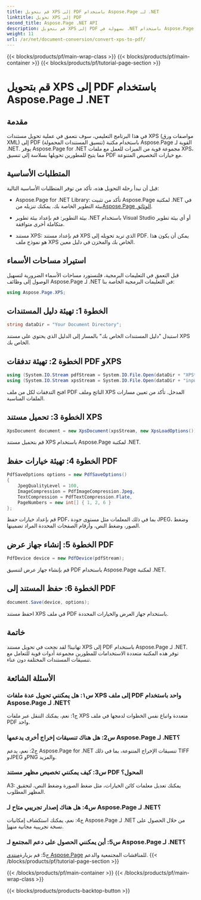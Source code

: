 ```yaml
---
title: قم بتحويل XPS إلى PDF باستخدام Aspose.Page لـ .NET
linktitle: تحويل XPS إلى PDF
second_title: Aspose.Page .NET API
description: قم بتحويل XPS إلى PDF بسهولة في .NET باستخدام Aspose.Page. قم بتنزيل المكتبة واستكشف الوثائق واحصل على نسخة تجريبية مجانية.
weight: 11
url: /ar/net/document-conversion/convert-xps-to-pdf/
---
```


{{< blocks/products/pf/main-wrap-class >}}
{{< blocks/products/pf/main-container >}}
{{< blocks/products/pf/tutorial-page-section >}}

# قم بتحويل XPS إلى PDF باستخدام Aspose.Page لـ .NET

## مقدمة

في هذا البرنامج التعليمي، سوف نتعمق في عملية تحويل مستندات XPS (مواصفات ورق XML) إلى PDF (تنسيق المستندات المحمولة) باستخدام مكتبة Aspose.Page القوية لـ .NET. يوفر Aspose.Page for .NET مجموعة قوية من الميزات للعمل مع ملفات XPS، مما يتيح للمطورين تحويلها بسلاسة إلى تنسيق PDF مع خيارات التخصيص المتنوعة.

## المتطلبات الأساسية

قبل أن نبدأ رحلة التحويل هذه، تأكد من توفر المتطلبات الأساسية التالية:

-  Aspose.Page for .NET Library: تأكد من تثبيت Aspose.Page لمكتبة .NET في بيئة التطوير الخاصة بك. يمكنك تنزيله من[Aspose.Page الوثائق](https://reference.aspose.com/page/net/).

- بيئة التطوير: قم بإعداد بيئة تطوير .NET باستخدام Visual Studio أو أي بيئة تطوير متكاملة أخرى متوافقة.

- مستند XPS: قم بإعداد مستند XPS الذي تريد تحويله إلى PDF. يمكن أن يكون هذا هو نموذج ملف XPS الخاص بك والمخزن في دليل معين.

## استيراد مساحات الأسماء

قبل التعمق في التعليمات البرمجية، فلنستورد مساحات الأسماء الضرورية لتسهيل الوصول إلى وظائف Aspose.Page لـ .NET في التعليمات البرمجية الخاصة بنا:

```csharp
using Aspose.Page.XPS;
```

## الخطوة 1: تهيئة دليل المستندات

```csharp
string dataDir = "Your Document Directory";
```

استبدل "دليل المستندات الخاص بك" بالمسار إلى الدليل الذي يحتوي على مستند XPS الخاص بك.

## الخطوة 2: تهيئة تدفقات PDF وXPS

```csharp
using (System.IO.Stream pdfStream = System.IO.File.Open(dataDir + "XPStoPDF_out.pdf", System.IO.FileMode.OpenOrCreate, System.IO.FileAccess.Write))
using (System.IO.Stream xpsStream = System.IO.File.Open(dataDir + "input.xps", System.IO.FileMode.Open))
```

افتح التدفقات لكل من ملف PDF الناتج وملف XPS المدخل. تأكد من تعيين مسارات الملفات المناسبة.

## الخطوة 3: تحميل مستند XPS

```csharp
XpsDocument document = new XpsDocument(xpsStream, new XpsLoadOptions());
```

قم بتحميل مستند XPS باستخدام Aspose.Page لمكتبة .NET.

## الخطوة 4: تهيئة خيارات حفظ PDF

```csharp
PdfSaveOptions options = new PdfSaveOptions()
{
    JpegQualityLevel = 100,
    ImageCompression = PdfImageCompression.Jpeg,
    TextCompression = PdfTextCompression.Flate,
    PageNumbers = new int[] { 1, 2, 6 }
};
```

قم بإعداد خيارات حفظ PDF، بما في ذلك المعلمات مثل مستوى جودة JPEG، وضغط الصور، وضغط النص، وأرقام الصفحات المحددة المراد تضمينها.

## الخطوة 5: إنشاء جهاز عرض PDF

```csharp
PdfDevice device = new PdfDevice(pdfStream);
```

قم بإنشاء جهاز عرض لتنسيق PDF باستخدام Aspose.Page لمكتبة .NET.

## الخطوة 6: حفظ المستند إلى PDF

```csharp
document.Save(device, options);
```

احفظ مستند XPS في ملف PDF باستخدام جهاز العرض والخيارات المحددة.

## خاتمة

تهانينا! لقد نجحت في تحويل مستند XPS إلى PDF باستخدام Aspose.Page لـ .NET. توفر هذه المكتبة متعددة الاستخدامات للمطورين مجموعة أدوات قوية للتعامل مع تنسيقات المستندات المختلفة دون عناء.

## الأسئلة الشائعة

### س١: هل يمكنني تحويل عدة ملفات XPS إلى ملف PDF واحد باستخدام Aspose.Page لـ .NET؟

ج1: نعم، يمكنك التنقل عبر ملفات XPS متعددة واتباع نفس الخطوات لدمجها في ملف PDF واحد.

### س2: هل هناك تنسيقات إخراج أخرى يدعمها Aspose.Page لـ .NET؟

ج2: نعم، يدعم Aspose.Page for .NET تنسيقات الإخراج المتنوعة، بما في ذلك TIFF وJPEG وPNG والمزيد.

### س3: كيف يمكنني تخصيص مظهر مستند PDF المحول؟

A3: يمكنك تعديل معلمات كائن الخيارات، مثل ضغط الصورة وضغط النص، لتحقيق المظهر المطلوب.

### س4: هل هناك إصدار تجريبي متاح لـ Aspose.Page لـ .NET؟

 ج4: نعم، يمكنك استكشاف إمكانيات Aspose.Page لـ .NET من خلال الحصول على نسخة تجريبية مجانية من[هنا](https://releases.aspose.com/).

### س5: أين يمكنني الحصول على دعم المجتمع لـ Aspose.Page لـ .NET؟

 ج5: قم بزيارة[منتدى Aspose.Page](https://forum.aspose.com/c/page/39) للمناقشات المجتمعية والدعم.
{{< /blocks/products/pf/tutorial-page-section >}}

{{< /blocks/products/pf/main-container >}}
{{< /blocks/products/pf/main-wrap-class >}}

{{< blocks/products/products-backtop-button >}}
